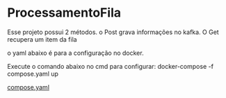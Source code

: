 # ProcessamentoFila

Esse projeto possui 2 métodos. o Post grava informações no kafka. O Get recupera um item da fila

o yaml abaixo é para a configuração no docker. 

Execute o comando abaixo no cmd para configurar: docker-compose -f compose.yaml up

 [compose.yaml](https://github.com/williammessias/ProcessamentoFila/files/6722888/compose.yaml.txt)

